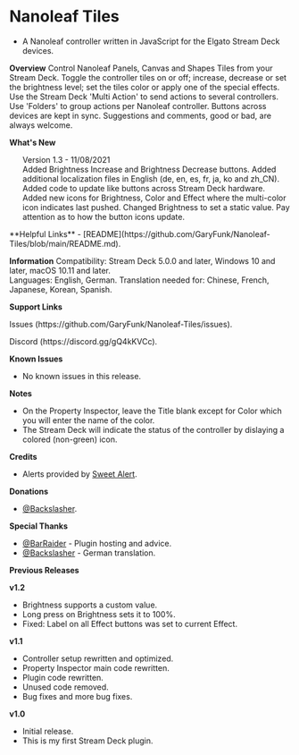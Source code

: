 # Nanoleaf Tiles
- A Nanoleaf controller written in JavaScript for the Elgato Stream Deck devices.

**Overview**
Control Nanoleaf Panels, Canvas and Shapes Tiles from your Stream Deck.
Toggle the controller tiles on or off; increase, decrease or set the brightness level; set the tiles color or apply one of the special effects.
Use the Stream Deck 'Multi Action' to send actions to several controllers.
Use 'Folders' to group actions per Nanoleaf controller.
Buttons across devices are kept in sync.
Suggestions and comments, good or bad, are always welcome.

**What's New**
<ul>
Version 1.3 - 11/08/2021</br>
Added Brightness Increase and Brightness Decrease buttons.
Added additional localization files in English (de, en, es, fr, ja, ko and zh_CN).
Added code to update like buttons across Stream Deck hardware.
Added new icons for Brightness, Color and Effect where the multi-color icon indicates last pushed.
Changed Brightness to set a static value.
Pay attention as to how the button icons update.
</ul>
**Helpful Links**
- [README](https://github.com/GaryFunk/Nanoleaf-Tiles/blob/main/README.md).

**Information**
Compatibility: Stream Deck 5.0.0 and later, Windows 10 and later, macOS 10.11 and later.</br>
Languages: English, German. Translation needed for: Chinese, French, Japanese, Korean, Spanish.</br>

**Support Links**
<p>Issues (https://github.com/GaryFunk/Nanoleaf-Tiles/issues).</p>
<p>Discord (https://discord.gg/gQ4kKVCc).</p>

**Known Issues**
- No known issues in this release.

**Notes**
- On the Property Inspector, leave the Title blank except for Color which you will enter the name of the color.
- The Stream Deck will indicate the status of the controller by dislaying a colored (non-green) icon.

**Credits**
- Alerts provided by [Sweet Alert](https://sweetalert.js.org/).

**Donations**
- [@Backslasher](https://discordapp.com/users/277603804399140865/).

**Special Thanks**
- [@BarRaider](https://discordapp.com/users/270832792802164736/) - Plugin hosting and advice.
- [@Backslasher](https://discordapp.com/users/277603804399140865/) - German translation.

**Previous Releases**

**v1.2**
- Brightness supports a custom value.
- Long press on Brightness sets it to 100%.
- Fixed: Label on all Effect buttons was set to current Effect.

**v1.1**
- Controller setup rewritten and optimized.
- Property Inspector main code rewritten.
- Plugin code rewritten.
- Unused code removed.
- Bug fixes and more bug fixes.

**v1.0**
- Initial release.
- This is my first Stream Deck plugin.
